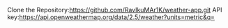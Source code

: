Clone the Repository:https://github.com/RavIkuMAr1K/weather-app.git
 API key:https://api.openweathermap.org/data/2.5/weather?units=metric&q=
 

